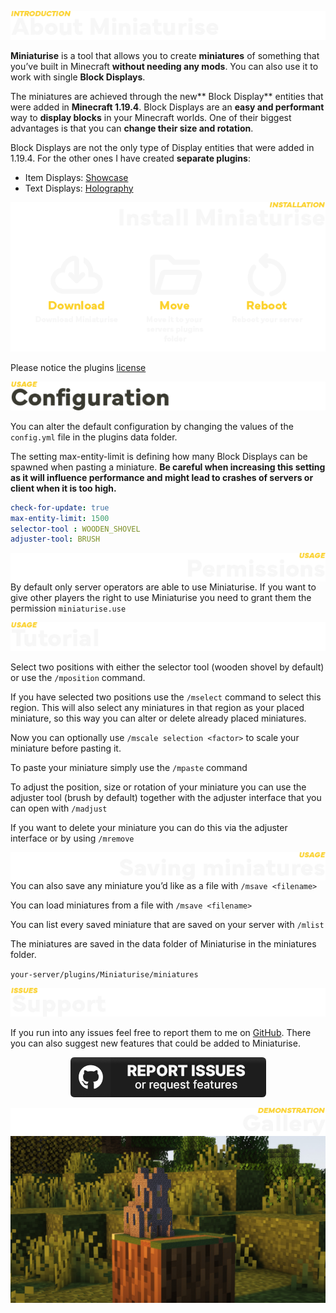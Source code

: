 ![](https://github.com/GhastCraftHD/Miniaturise/blob/master/documentation/section_introduction_white.png?raw=true)

**Miniaturise** is a tool that allows you to create **miniatures** of something that you’ve built in Minecraft **without needing any mods**. You can also use it to work with single **Block Displays**. 

The miniatures are achieved through the new** Block Display** entities that were added in **Minecraft 1.19.4**. Block Displays are an **easy and performant** way to **display blocks** in your Minecraft worlds. One of their biggest advantages is that you can **change their size and rotation**.

Block Displays are not the only type of Display entities that were added in 1.19.4. For the other ones I have created **separate plugins**:
* Item Displays: [Showcase](https://hangar.papermc.io/GhastCraftHD/Showcase)
* Text Displays: [Holography](https://hangar.papermc.io/GhastCraftHD/Holography)

<img align="right" src="https://github.com/GhastCraftHD/Miniaturise/blob/master/documentation/section_installation_white.png?raw=true">

<p align="center">
<img src="https://github.com/GhastCraftHD/Miniaturise/blob/master/documentation/installation_guide_white.png?raw=true">
  </p>

Please notice the plugins [license](https://github.com/GhastCraftHD/Miniaturise/blob/master/LICENSE)

![](https://github.com/GhastCraftHD/Miniaturise/blob/master/documentation/section_config.png?raw=true)

You can alter the default configuration by changing the values of the `config.yml` file in the plugins data folder.

The setting max-entity-limit is defining how many Block Displays can be spawned when pasting a miniature.
**Be careful when increasing this setting as it will influence performance and might lead to crashes of servers or client when it is too high.**

```yaml
check-for-update: true
max-entity-limit: 1500
selector-tool : WOODEN_SHOVEL
adjuster-tool: BRUSH
```

<img align="right" src="https://github.com/GhastCraftHD/Miniaturise/blob/master/documentation/section_permissions_white.png?raw=true">

By default only server operators are able to use Miniaturise. If you want to give other players the right to use Miniaturise you need to grant them the permission `miniaturise.use`

![](https://github.com/GhastCraftHD/Miniaturise/blob/master/documentation/section_tutorial_white.png?raw=true)

Select two positions with either the selector tool (wooden shovel by default) or use the `/mposition` command.

If you have selected two positions use the `/mselect` command to select this region. This will also select any miniatures in that region as your placed miniature, so this way you can alter or delete already placed miniatures.

Now you can optionally use `/mscale selection <factor>` to scale your miniature before pasting it.

To paste your miniature simply use the `/mpaste` command

To adjust the position, size or rotation of your miniature you can use the adjuster tool (brush by default) together with the adjuster interface that you can open with `/madjust`

If you want to delete your miniature you can do this via the adjuster interface or by using `/mremove`

<img align="right" src="https://github.com/GhastCraftHD/Miniaturise/blob/master/documentation/section_saving_white.png?raw=true">

You can also save any miniature you’d like as a file with `/msave <filename>`

You can load miniatures from a file with `/msave <filename>`

You can list every saved miniature that are saved on your server with `/mlist`

The miniatures are saved in the data folder of Miniaturise in the miniatures folder.

`your-server/plugins/Miniaturise/miniatures`

![](https://github.com/GhastCraftHD/Miniaturise/blob/master/documentation/section_support_white.png?raw=true)

If you run into any issues feel free to report them to me on [GitHub](https://github.com/GhastCraftHD/Miniaturise/issues). There you can also suggest new features that could be added to Miniaturise.

<p align="center">
<a href="https://github.com/GhastCraftHD/Miniaturise/issues">
<img src="https://github.com/GhastCraftHD/Miniaturise/blob/master/documentation/github_button.png?raw=true">
</a></p>

<img align="right" src="https://github.com/GhastCraftHD/Miniaturise/blob/master/documentation/section_gallery_white.png?raw=true">

![](https://github.com/GhastCraftHD/Miniaturise/blob/master/miniaturise.jpg?raw=true)
